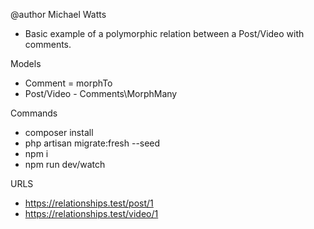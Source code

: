 @author Michael Watts

- Basic example of a polymorphic relation between a Post/Video with comments.

Models
- Comment = morphTo
- Post/Video - Comments\MorphMany

Commands
- composer install
- php artisan migrate:fresh --seed
- npm i
- npm run dev/watch

URLS
- https://relationships.test/post/1
- https://relationships.test/video/1